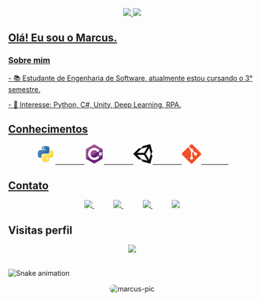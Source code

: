 
<div align="center">
  <a href="https://github.com/marcusviniciusteixeira">
  <img height="150em" src="https://github-readme-stats.vercel.app/api?username=marcusviniciusteixeira&show_icons=true&theme=dracula&include_all_commits=true&count_private=true"/>
  <img height="150em" src="https://github-readme-stats.vercel.app/api/top-langs/?username=marcusviniciusteixeira&layout=compact&langs_count=7&theme=dracula"/>
</div>

## Olá! Eu sou o Marcus. 
  
### Sobre mim
<div style="display: inline_block"  >
<p> - 📚 Estudante de Engenharia de Software, atualmente estou cursando o 3° semestre. </p>
<p> - 🎯 Interesse: Python, C#, Unity, Deep Learning, RPA. </p>   
  
  
</div>
    
## Conhecimentos
<div align="center">
    <img height="40" src="https://raw.githubusercontent.com/devicons/devicon/master/icons/python/python-original.svg">
    &nbsp;&nbsp;&nbsp;&nbsp;&nbsp;&nbsp;&nbsp;&nbsp;&nbsp;&nbsp;&nbsp;&nbsp;&nbsp;
    <img height="40" src="https://raw.githubusercontent.com/devicons/devicon/master/icons/csharp/csharp-original.svg">
    &nbsp;&nbsp;&nbsp;&nbsp;&nbsp;&nbsp;&nbsp;&nbsp;&nbsp;&nbsp;&nbsp;&nbsp;&nbsp;
    <img height="40" src="https://raw.githubusercontent.com/devicons/devicon/master/icons/unity/unity-original.svg">
    &nbsp;&nbsp;&nbsp;&nbsp;&nbsp;&nbsp;&nbsp;&nbsp;&nbsp;&nbsp;&nbsp;&nbsp;&nbsp;
    <img height="40" src="https://raw.githubusercontent.com/devicons/devicon/master/icons/git/git-original.svg">
    &nbsp;&nbsp;&nbsp;&nbsp;&nbsp;&nbsp;&nbsp;&nbsp;&nbsp;&nbsp;&nbsp;&nbsp;&nbsp;  
</div>
  
## Contato

<p align="center">
    <a href="https://github.com/marcusviniciusteixeira">
        <img  src="https://img.shields.io/badge/github-%23100000.svg?&style=for-the-badge&logo=github&logoColor=white&link=mailto:https://github.com/marcusviniciusteixeira">
    </a>
    &nbsp;&nbsp;&nbsp;&nbsp;&nbsp;&nbsp;&nbsp;&nbsp;&nbsp;
    <a href="mailto:marcusvteixeirasilva@gmail.com">
        <img src="https://img.shields.io/badge/gmail-D14836?&style=for-the-badge&logo=gmail&logoColor=white&link=mailto:marcusvteixeirasilva@gmail.com">
    </a>
    &nbsp;&nbsp;&nbsp;&nbsp;&nbsp;&nbsp;&nbsp;&nbsp;&nbsp;
    <a href="https://www.linkedin.com/in/marcus-teixeira-a5b892209">
        <img src="https://img.shields.io/badge/linkedin-%230077B5.svg?&style=for-the-badge&logo=linkedin&logoColor=white&link=mailto:https://www.linkedin.com/in/marcus-teixeira-a5b892209">
    </a>
    &nbsp;&nbsp;&nbsp;&nbsp;&nbsp;&nbsp;&nbsp;&nbsp;&nbsp;
    <a href="https://www.instagram.com/zmarkin">
        <img src="https://img.shields.io/badge/instagram-%23E4405F?style=for-the-badge&logo=instagram&logoColor=white&link=mailto:https://www.linkedin.com/in/marcus-teixeira-a5b892209">
    </a>
    
</p>
   
</p>

<p align="center"> 

 ## Visitas perfil <br>
 <p align="center"> 
   <img alingn="center" src="https://profile-counter.glitch.me/marcusviniciusteixeira/count.svg" />
 </p>

</p>

##

<div> 

  ![Snake animation](https://github.com/marcusviniciusteixeira/marcusviniciusteixeira/blob/output/github-contribution-grid-snake.svg)
 
</div>
<div align="center">
  <img align="center" alt="marcus-pic" height="150" style="border-radius:50px;" src="https://media.giphy.com/media/2ya7xLyEeynlZM4FCw/giphy.gif">
</div>
